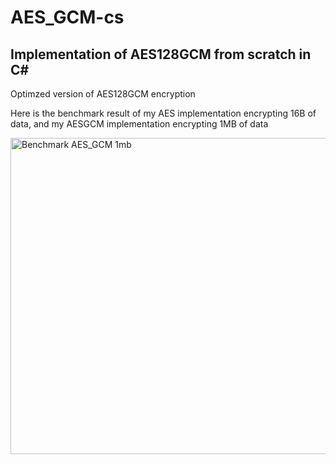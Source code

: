 # AES_GCM-cs
## Implementation of AES128GCM from scratch in C#
Optimzed version of AES128GCM encryption

Here is the benchmark result of my AES implementation encrypting 16B of data, and my AESGCM implementation encrypting 1MB of data

<img width="506" alt="Benchmark AES_GCM 1mb" src="https://user-images.githubusercontent.com/78847613/149658611-e2252121-338d-41a0-8465-dce9a92386ce.png">

